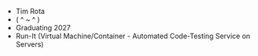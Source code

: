 - Tim Rota
- ( ^ ~ ^ )
- Graduating 2027
- Run-It (Virtual Machine/Container - Automated Code-Testing Service on Servers)


